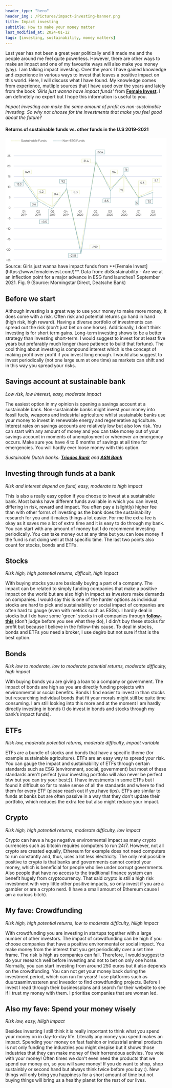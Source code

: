 ```yaml
---
header_type: "hero"
header_img : /Pictures/impact-investing-banner.png
title: Impact investing
subtitle: How to make your money matter
last_modified_at: 2024-01-12
tags: [investing, sustainability, money matters]
---
```


Last year has not been a great year politically and it made me and the people around me feel quite powerless. However, there are other ways to make an impact and one of my favourite ways will also make you money (yay). I am talking impact investing. Over the years I have gained knowledge and experience in various ways to invest that leaves a positive impact on this world. Here, I will discuss what I have found. My knowledge comes from experience, mutliple sources that I have used over the years and lately from the book _'Girls just wanna have impact funds'_ from **[Female Invest](https://www.femaleinvest.com/)**. I am definetely no expert but I hope this information is useful to you.

_Impact investing can make the same amount of  profit as non-sustainable investing. So why not choose for the investments that make you feel good about the future?_

#### Returns of sustainable funds vs. other funds in the U.S 2019-2021
<img src="Pictures/sustainable-vs-unsustainable-investing.png" title="Returns of sustainable funds vs. other funds in the U.S 2019-2021">
Source: Girls just wanna have impact funds from **[Female Invest](https://www.femaleinvest.com/)**. Data from: dbSustainability - Are we at an inflection point for a major advance in ESG fund launches? September 2021. Fig. 9 (Source: Morningstar Direct, Deatsche Bank)

## Before we start

Although investing is a great way to use your money to make more money, it does come with a risk. Often risk and potential returns go hand in hand (high risk, high reward). Having a diverse portfolio of investments can spread out the risk (don't just bet on one horse). Additionally, I don't think investing is for short term gains. Long-term investing shows to be a better strategy than investing short-term. I would suggest to invest for at least five years but prefarably much longer (have patience to build that fortune). The cool thing about investing is compound interest which is the concept of making profit over profit if you invest long enough. I would also suggest to invest periodically (not one large sum at one time) as markets can shift and in this way you spread your risks.

## Savings account at sustainable bank
_Low risk, low interest, easy, moderate impact_

The easiest option in my opinion is opening a savings account at a sustainable bank. Non-sustainable banks might invest your money into fossil fuels, weapons and industrial agriculture whilst sustainable banks use your money to invest in renewable energy and regenerative agriculture. Interest rates on savings accounts are relatively low but also low risk. You can start with any amount of money and you can take money out of your savings account in moments of unemployment or whenever an emergency occurs. Make sure you have 4 to 6 months of savings at all time for emergencies. You will hardly ever loose money with this option. 

_Sustainable Dutch banks: **[Triodos Bank](https://www.triodos.nl/)** and **[ASN Bank](https://www.asnbank.nl/home.html)**_

## Investing through funds at a bank
_Risk and interest depend on fund, easy, moderate to high impact_

This is also a really easy option if you choose to invest at a sustainable bank. Most banks have different funds available in which you can invest, differing in risk, reward and impact. You often pay a (slightly) higher fee than with other forms of investing as the bank does the sustainability research for you and it makes things a lot easier. For me the extra fee is okay as it saves me a lot of extra time and it is easy to do through my bank. You can start with any amount of money but I do recommend investing periodically. You can take money out at any time but you can lose money if the fund is not doing well at that specific time. The last two points also count for stocks, bonds and ETFs.

## Stocks
_Risk high, high potential returns, difficult, high impact_

With buying stocks you are basically buying a part of a company. The impact can be related to simply funding companies that make a positive impact on the world but are also high in impact as investors make demands on companies. I would say this is one of the harder options as individual stocks are hard to pick and sustainability or social impact of companies are often hard to gauge (even with metrics such as ESGs). I hardly deal in stocks but I do have some 'green' stocks in oil companies through **[follow-this](https://www.follow-this.org/)** (don't judge before you see what they do), I didn't buy these stocks for profit but because I believe in the follow-this cause. To deal in stocks, bonds and ETFs you need a broker, I use degiro but not sure if that is the best option.

## Bonds
_Risk low to moderate, low to moderate potential returns, moderate difficulty, high impact_

With buying bonds you are giving a loan to a company or government. The impact of bonds are high as you are directly funding projects with environmental or social benefits. Bonds I find easier to invest in than stocks but researching individual bonds that fit your morals might still be quite time consuming. I am still looking into this more and at the moment I am hardly directly investing in bonds (I do invest in bonds and stocks through my bank’s impact funds).

## ETFs
_Risk low, moderate potential returns, moderate difficulty, impact variable_

ETFs are a bundle of stocks and bonds that have a specific theme (for example sustainable agriculture). ETFs are an easy way to spread your risk. You can gauge the impact and sustainability of ETFs through certain standards such as ESG (environment, social, government) but most of these standards aren't perfect (your investing portfolio will also never be perfect btw but you can try your best:)). I have investments in some ETFs but I found it difficult so far to make sense of all the standards and where to find them for every ETF (please reach out if you have tips). ETFs are similar to funds at banks but are often passive in a way that they don't update their portfolio, which reduces the extra fee but also might reduce your impact.

## Crypto
_Risk high, high potential returns, moderate difficulty, low impact_

Crypto can have a huge negative environmental impact as many crypto currencies such as bitcoin requires computers to run 24/7. However, not all crypto are created equally, Ethereum for example does not need computers to run constantly and, thus, uses a lot less electricity. The only real possible positive to crypto is that banks and governments cannot control your money, which is beneficial for people who live under corrupt governments. Also people that have no access to the traditional finance system can benefit hugely from cryptocurrency.
That said crypto is still a high risk investment with very little other positive impacts, so only invest if you are a gambler or are a crypto nerd. (I have a small amount of Ethereum cause I am a curious bitch).

## My fave: Crowdfunding
_Risk high, high potential returns, low to moderate difficulty, hiiigh impact_

With crowdfunding you are investing in startups together with a large number of other investors. The impact of crowdfunding can be high if you choose companies that have a positive environmental or social impact. You make money from the interest that you get periodically over a set time frame. The risk is high as companies can fail. Therefore, I would suggest to do your research well before investing and not to bet on only one horse. Normally, you can start investing from around 250 euros but it also depends on the crowdfunding. You can not get your money back during the investment period, which can run for years! I use platforms such as duurzaaminvesteren and Invesdor to find crowdfunding projects. Before I invest I read through their businessplans and search for their website to see if I trust my money with them. I prioritise companies that are woman led.

## Also my fave: Spend your money wisely
_Risk low, easy, hiiigh impact_

Besides investing I still think it is really important to think what you spend your money on in day-to-day life. Literally any money you spend makes an impact. Spending your money on fast fashion or industrial animal products is not only funding the industries you might despise but it shows those industries that they can make money of their horrendous activies. You vote with your money! Often times we don't even need the products that we spend our money on, so you will save money!
If you do want to shop, shop sustainbly or second hand but always think twice before you buy :).
New things will only bring you happiness for a short amount of time but not buying things will bring us a healthy planet for the rest of our lives.

